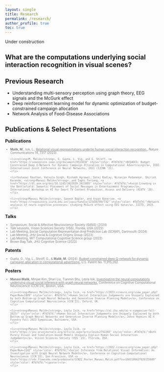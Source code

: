 ```yaml
---
layout: single
title: Research
permalink: /research/
author_profile: true
toc: true
---
```


Under construction

## What are the computations underlying social interaction recognition in visual scenes?
<!---
..some sort of abstract..
..figures..
..links to paper, posters for new stuff..
--->
## Previous Research
- Understanding multi-sensory perception using graph theory, EEG signals and the McGurk effect
- Deep reinforcement learning model for dynamic optimization of budget-constrained campaign allocation
- Network Analysis of Food-Disease Associations

## Publications & Select Presentations

<strong>Publications</strong>

<ul style="color: #7d7d7d; font-size: 0.7em;">
    <li><strong>Malik, M.</strong>, Isik, L., <a href="https://www.nature.com/articles/s41467-023-43156-8" style="color: #7d7d7d;">Relational visual representations underlie human social interaction recognition.</a>, Nature Communications 14, 7317 (2023).
    </li>
    
    <li><strong>M. Malik</strong>, G. Gupta, L. Vig, and G. Shroff, <a href="https://ieeexplore.ieee.org/document/9533838" style="color: #7d7d7d;">BCQ4DCA: Budget Constrained Deep Q-Network for Dynamic Campaign Allocation in Computational Advertising</a>, IEEE International Joint Conference on Neural Networks, 2021 (IJCNN '21).
    </li>
    
    <li>Yashaswi Rauthan, Vatsala Singh, Rishabh Agrawal, Satej Kadlay, Niranjan Pedanekar, Shirish Karande, <strong>Manasi Malik</strong>, and Iaphi Tariang, <a href="https://dl.acm.org/doi/10.1145/3422839.3423065" style="color: #7d7d7d;">Avoid Crowding in the Battlefield: Semantic Placement of Social Messages in Entertainment Programs</a>,        International Workshop on AI for Smart TV Content Production, Access and Delivery (AI4TV '20).
    </li>
    
    <li><strong>Manasi Malik</strong>, Ganesh Bagler, and Arpan Banerjee. <a href="https://repository.iiitd.edu.in/jspui/handle/123456789/732" style="color: #7d7d7d;">Network analysis of neuro-cognitive processes: studying McGurk effect using EEG data</a>, IIITD, 2019.
    </li>
</ul>

<strong>Talks</strong>
<ul style="color: #7d7d7d; font-size: 0.7em;">
    <li>Symposium, Social & Affective Neuroscience Society (SANS) (2024)</li>
    <li>Talk sessions, Vision Sciences Society (VSS), Florida, USA (2022)</li>
    <li>Lab Meeting, Social Computation Representation And Prediction Lab (SCRAP), Dartmouth (2024)</li>
    <li>Lab Meeting, JHU Social & Cognitive Origins Group (2023)</li>
    <li>Lab Meeting, MIT Computational Cognitive Science group (2022)</li>
    <li>Brown Bag Talk, JHU Cognitive Science (2022)</li>
</ul>

<strong>Patents</strong>

<ul style="color: #7d7d7d; font-size: 0.7em;">
    <li>Gupta, G., Vig, L., Shroff, G., & <strong>Malik, M.</strong> (2024). <a href="https://patents.google.com/patent/US11915262B2/en" style="color: #7d7d7d;">Budget constrained deep Q-network for dynamic campaign allocation in computational advertising.</a> U.S. Patent No. 11,915,262.
    </li>
</ul>

<strong>Posters</strong>

<ul style="color: #7d7d7d; font-size: 0.7em;">
    <li><strong>Manasi Malik</strong>, Minjae Kim, Shari Liu, Tianmin Shu, Leyla Isik, <a href="https://2024.ccneuro.org/pdf/137_Paper_authored_MM_CCN_2024_v3space.pdf" style="color: #7d7d7d;">Investigating the neural computations underlying visual social inference with graph neural networks</a>, Conference on Cognitive Computational Neuroscience (CCN'24), Boston, USA.
    </li>
    
    <li><strong>Manasi Malik</strong>, Leyla Isik, <a href="https://2023.ccneuro.org/view_paper.php?PaperNum=1409" style="color: #7d7d7d;">Human Social Interaction Judgements are Uniquely Explained by both Bottom-up Graph Neural Networks and Generative Inverse Planning Models</a>, Conference on Cognitive Computational Neuroscience (CCN'23), Oxford, UK.
    </li>
    
    <li><strong>Manasi Malik</strong>, Leyla Isik, <a href="https://ai.jhu.edu/ai-x-symposium-fall-2023/" style="color: #7d7d7d;">Human Social Interaction Judgements are Uniquely Explained by both Bottom-up Graph Neural Networks and Generative Inverse Planning Models</a>, Johns Hopkins AI-X Foundry Fall 2023 Symposium, Baltimore, USA.
    </li>
    
    <li><strong>Manasi Malik</strong>, Leyla Isik, <a href="https://jov.arvojournals.org/article.aspx?articleid=2792260" style="color: #7d7d7d;">Both Purely Visual and Simulation-based Models Uniquely Explain Human Social Interaction Judgements</a>, Vision Sciences Society (VSS '23), Florida, USA.
    </li>
    
    <li><strong>Manasi Malik</strong>, Leyla Isik, <a href="https://2022.ccneuro.org/view_paper.php?PaperNum=1142" style="color: #7d7d7d;">Social Inference from Relational Visual Information: An Investigation with Graph Neural Network Models</a>, Conference on Cognitive Computational Neuroscience (CCN'22), San Francisco, USA <a href="https://cdn.flowcode.com/prodassets/CCN22_Poster_Manasi_Malik.pdf?ts=1661186627629155689" style="color: #7d7d7d;">(poster)</a>.
    </li>
</ul>

